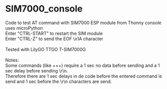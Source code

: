 # SIM7000_console
Code to test AT command with SIM7000 ESP module from Thonny console<br>
uses microPython<br>
Enter "CTRL-START" to restart the SIM module<br>
Enter "CTRL-Z" to send the EOF \x1A character<br><br>
Tested with LilyGO TTGO T-SIM7000G<br><br>
Notes:<br>
Some commands (like +++) require a 1 sec no data before sending and a 1 sec delay before sending \r\n.<br>
Therefore there are 1 sec delays in de code before the entered command is send and 1 sec before the \r\n characters are send.<br>
